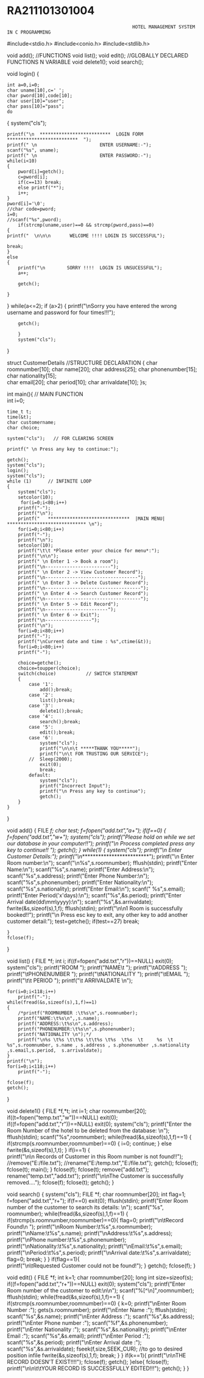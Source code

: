 # RA211101301004
                                                  HOTEL MANAGEMENT SYSTEM  IN C PROGRAMMING

#include<stdio.h>
#include<conio.h>
#include<stdlib.h>

void add();  //FUNCTIONS
void list();
void edit();  //GLOBALLY DECLARED FUNCTIONS N VARIABLE
void delete1();
void search();



void login()
{
	
	int a=0,i=0;
    char uname[10],c=' '; 
    char pword[10],code[10];
    char user[10]="user";
    char pass[10]="pass";
    do
{
	system("cls");
	
    printf("\n  **************************  LOGIN FORM  **************************  ");
    printf(" \n                       ENTER USERNAME:-");
	scanf("%s", uname); 
	printf(" \n                       ENTER PASSWORD:-");
	while(i<10)
	{
	    pword[i]=getch();
	    c=pword[i];
	    if(c==13) break;
	    else printf("*");
	    i++;
	}
	pword[i]='\0';
	//char code=pword;
	i=0;
	//scanf("%s",pword); 
		if(strcmp(uname,user)==0 && strcmp(pword,pass)==0)
	{
	printf("  \n\n\n       WELCOME !!!! LOGIN IS SUCCESSFUL");
	
	break;
	}
	else
	{
		printf("\n        SORRY !!!!  LOGIN IS UNSUCESSFUL");
		a++;
		
		getch();
		
	}
}
	while(a<=2);
	if (a>2)
	{
		printf("\nSorry you have entered the wrong username and password for four times!!!");
		
		getch();
		
		}
		system("cls");	
}

struct CustomerDetails   //STRUCTURE DECLARATION
{
	char roomnumber[10];
	char name[20];
	char address[25];
	char phonenumber[15];
	char nationality[15];	
	char email[20];
	char period[10];
	char arrivaldate[10];
}s;

int main(){     // MAIN FUNCTION	
	int i=0;
	
	time_t t;
	time(&t);
	char customername;
	char choice;

	system("cls");   // FOR CLEARING SCREEN
	
	printf(" \n Press any key to continue:");
	
	getch();	
    system("cls");
    login();
    system("cls");
	while (1)      // INFINITE LOOP
	{
		system("cls");
		setcolor(10);
		 for(i=0;i<80;i++)
		printf("-");
		printf("\n");
		printf("   ******************************  |MAIN MENU|  ***************************** \n");
		for(i=0;i<80;i++)
		printf("-");
		printf("\n");
		setcolor(10);
		printf("\t\t *Please enter your choice for menu*:");
		printf("\n\n");
		printf(" \n Enter 1 -> Book a room");
		printf("\n------------------------");
		printf(" \n Enter 2 -> View Customer Record");
		printf("\n----------------------------------");
		printf(" \n Enter 3 -> Delete Customer Record");
		printf("\n-----------------------------------");
		printf(" \n Enter 4 -> Search Customer Record");
		printf("\n-----------------------------------");
		printf(" \n Enter 5 -> Edit Record");
		printf("\n-----------------------");
		printf(" \n Enter 6 -> Exit");
		printf("\n-----------------");
		printf("\n");
		for(i=0;i<80;i++)
		printf("-");
	    printf("\nCurrent date and time : %s",ctime(&t));
	    for(i=0;i<80;i++)
		printf("-");
		
		choice=getche();
		choice=toupper(choice);
		switch(choice)           // SWITCH STATEMENT
		{	
			case '1':
				add();break;
			case '2':
				list();break;
			case '3':
				delete1();break;
			case '4':
				search();break;
			case '5':
				edit();break;
			case '6':
				system("cls");
				printf("\n\n\t *****THANK YOU*****");
				printf("\n\t FOR TRUSTING OUR SERVICE");
			//	Sleep(2000);
				exit(0);
				break;
			default:
				system("cls");
				printf("Incorrect Input");
				printf("\n Press any key to continue");
				getch();
		}
	}
}

void add()
{
	FILE *f;
	char test;
	f=fopen("add.txt","a+");
	if(f==0)
	{   f=fopen("add.txt","w+");
		system("cls");
		printf("Please hold on while we set our database in your computer!!");
		printf("\n Process completed press any key to continue!! ");
		getch();
	}
	while(1)
	{
		system("cls");
		printf("\n Enter Customer Details:");
		printf("\n**************************");
		printf("\n Enter Room number:\n");
		scanf("\n%s",s.roomnumber);
		fflush(stdin);
		printf("Enter Name:\n");
		scanf("%s",s.name);
		printf("Enter Address:\n");
		scanf("%s",s.address);
		printf("Enter Phone Number:\n");
		scanf("%s",s.phonenumber);
		printf("Enter Nationality:\n");
		scanf("%s",s.nationality);
		printf("Enter Email:\n");
		scanf(" %s",s.email);
		printf("Enter Period(\'x\'days):\n");
		scanf("%s",&s.period);
		printf("Enter Arrival date(dd\\mm\\yyyy):\n");
		scanf("%s",&s.arrivaldate);
		fwrite(&s,sizeof(s),1,f);
		fflush(stdin);
		printf("\n\n1 Room is successfully booked!!");
		printf("\n Press esc key to exit,  any other key to add another customer detail:");
		test=getche();
		if(test==27)
			break;
			
	}
	fclose(f);
}

void list()
{
	FILE *f;
	int i;
	if((f=fopen("add.txt","r"))==NULL)
		exit(0);
	system("cls");
	printf("ROOM    ");
	printf("NAME\t ");
	printf("\tADDRESS ");
	printf("\tPHONENUMBER ");
	printf("\tNATIONALITY ");
	printf("\tEMAIL ");
	printf("\t\t  PERIOD ");
	printf("\t ARRIVALDATE \n");
	
	for(i=0;i<118;i++)
		printf("-");
	while(fread(&s,sizeof(s),1,f)==1)
	{
		/*printf("ROOMNUMBER :\t%s\n",s.roomnumber);
		printf("NAME:\t%s\n",,s.name);
		printf("ADDRESS:\t%s\n",s.address);
		printf("PHONENUMBER:\t%s\n",s.phonenumber);
		printf("NATIONALITY \n");*/
		printf("\n%s \t%s \t\t%s \t\t%s \t%s  \t%s  \t     %s  \t  %s",s.roomnumber, s.name , s.address , s.phonenumber ,s.nationality ,s.email,s.period,  s.arrivaldate);
	}
	printf("\n");
	for(i=0;i<118;i++)
		printf("-");

	fclose(f);
	getch();
}

void delete1()
{
	FILE *f,*t;
	int i=1;
	char roomnumber[20];
	if((t=fopen("temp.txt","w"))==NULL)
	exit(0);
	if((f=fopen("add.txt","r"))==NULL)
	exit(0);
	system("cls");
	printf("Enter the Room Number of the hotel to be deleted from the database: \n");
	fflush(stdin);
	scanf("%s",roomnumber);
	while(fread(&s,sizeof(s),1,f)==1)
	{
		if(strcmp(s.roomnumber,roomnumber)==0)
		{       i=0;
			continue;
		}
		else
			fwrite(&s,sizeof(s),1,t);
	}
	if(i==1)
	{       
		printf("\n\n Records of Customer in this  Room number is not found!!");
		//remove("E:/file.txt");
	   //rename("E:/temp.txt","E:/file.txt");
		getch();
		fclose(f);
		fclose(t);
		main();
	}
	fclose(f);
	fclose(t);
	remove("add.txt");
	rename("temp.txt","add.txt");
	printf("\n\nThe Customer is successfully removed....");
	fclose(f);
	fclose(t);
	getch();
}

void search()
{
system("cls");
	FILE *f;
	char roomnumber[20];
	int flag=1;
	f=fopen("add.txt","r+");
	if(f==0)
		exit(0);
	fflush(stdin);
	printf("Enter Room number of the customer to search its details: \n");
	scanf("%s", roomnumber);
	while(fread(&s,sizeof(s),1,f)==1)
	{
		if(strcmp(s.roomnumber,roomnumber)==0){
			flag=0;
			printf("\n\tRecord Found\n ");
			printf("\nRoom Number:\t%s",s.roomnumber);
			printf("\nName:\t%s",s.name);
			printf("\nAddress:\t%s",s.address);
			printf("\nPhone number:\t%s",s.phonenumber);
			printf("\nNationality:\t%s",s.nationality);
			printf("\nEmail:\t%s",s.email);
			printf("\nPeriod:\t%s",s.period);
			printf("\nArrival date:\t%s",s.arrivaldate);
			flag=0;
			break;
		}
	}
	if(flag==1){	
		printf("\n\tRequested Customer could not be found!");
	}
	getch();
	fclose(f);
}

void edit()
{
	FILE *f;
	int k=1;
	char roomnumber[20];
	long int size=sizeof(s);
	if((f=fopen("add.txt","r+"))==NULL)
		exit(0);
	system("cls");
	printf("Enter Room number of the customer to edit:\n\n");
	scanf("%[^\n]",roomnumber);
	fflush(stdin);
	while(fread(&s,sizeof(s),1,f)==1)
	{
		if(strcmp(s.roomnumber,roomnumber)==0)
		{
			k=0;
			printf("\nEnter Room Number     :");
			gets(s.roomnumber);
			printf("\nEnter Name    :");
			fflush(stdin);
			scanf("%s",&s.name);
			printf("\nEnter Address        :");
			scanf("%s",&s.address);
			printf("\nEnter Phone number :");
			scanf("%f",&s.phonenumber);
			printf("\nEnter Nationality :");
			scanf("%s",&s.nationality);
			printf("\nEnter Email :");
			scanf("%s",&s.email);
			printf("\nEnter Period :");
			scanf("%s",&s.period);
			printf("\nEnter Arrival date :");
			scanf("%s",&s.arrivaldate);
			fseek(f,size,SEEK_CUR);  //to go to desired position infile
			fwrite(&s,sizeof(s),1,f);
			break;
		}
	}
	if(k==1){
		printf("\n\nTHE RECORD DOESN'T EXIST!!!!");
		fclose(f);
		getch();
	}else{
	fclose(f);
	printf("\n\n\t\tYOUR RECORD IS SUCCESSFULLY EDITED!!!");
	getch();
}
}
